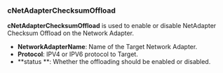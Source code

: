 ﻿### cNetAdapterChecksumOffload

**cNetAdapterChecksumOffload** is used to enable or disable NetAdapter Checksum Offload on the Network Adapter.

* **NetworkAdapterName**: Name of the Target Network Adapter.
* **Protocol**: IPV4 or IPV6 protocol to Target.
* **status **: Whether the offloading should be enabled or disabled.